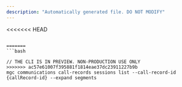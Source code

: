 ```yaml
---
description: "Automatically generated file. DO NOT MODIFY"
---
```


<<<<<<< HEAD
```cli

=======
```bash

// THE CLI IS IN PREVIEW. NON-PRODUCTION USE ONLY
>>>>>>> ac57e61007f395881f1814eae37dc23911227b9b
mgc communications call-records sessions list --call-record-id {callRecord-id} --expand segments

```